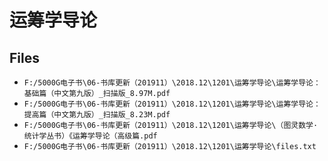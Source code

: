 # 运筹学导论

## Files

- `F:/5000G电子书\06-书库更新（201911）\2018.12\1201\运筹学导论\运筹学导论：基础篇（中文第九版）_扫描版_8.97M.pdf`
- `F:/5000G电子书\06-书库更新（201911）\2018.12\1201\运筹学导论\运筹学导论：提高篇（中文第九版）_扫描版_8.23M.pdf`
- `F:/5000G电子书\06-书库更新（201911）\2018.12\1201\运筹学导论\（图灵数学·统计学丛书）《运筹学导论（高级篇.pdf`
- `F:/5000G电子书\06-书库更新（201911）\2018.12\1201\运筹学导论\files.txt`
